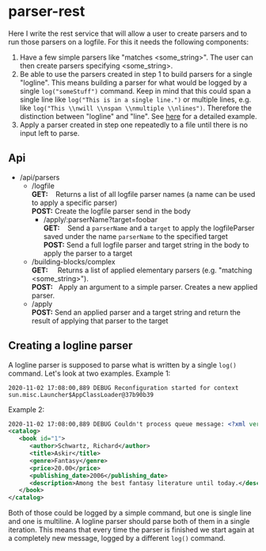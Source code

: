 # parser-rest
Here I write the rest service that will allow a user to create parsers and to run those parsers on a logfile.
For this it needs the following components:
1. Have a few simple parsers like "matches <some_string>". The user can then create parsers specifying <some_string>.
2. Be able to use the parsers created in step 1 to build parsers for a single "logline".
This means building a parser for what would be logged by a single `log("someStuff")` command.
Keep in mind that this could span a single line like `log("This is in a single line.")` or multiple lines, e.g. like `log("This \\nwill \\nspan \\nmultiple \\nlines")`. Therefore the distinction between "logline" and "line". See [here](#creating-a-logline-parser) for a detailed example.
3. Apply a parser created in step one repeatedly to a file until there is no input left to parse.

## Api
- /api/parsers
    - /logfile
      <br>**GET:**&nbsp;&nbsp;&nbsp; Returns a list of all logfile parser names (a name can be used to apply a specific parser)
      <br>**POST:** Create the logfile parser send in the body
      - /apply/:parserName?target=foobar
        <br> **GET:**&nbsp;&nbsp;&nbsp; Send a `parserName` and a `target` to apply the logfileParser saved under the name `parserName` to the specified target
        <br> **POST:** Send a full logfile parser and target string in the body to apply the parser to a target
    - /building-blocks/complex
     <br>**GET:**&nbsp;&nbsp;&nbsp;&nbsp; Returns a list of applied elementary parsers (e.g. "matching <some_string>").
     <br>**POST:**&nbsp;&nbsp;      Apply an argument to a simple parser. Creates a new applied parser.
     - /apply
        <br>**POST:** Send an applied parser and a target string and return the result of applying that parser to the target

## Creating a logline parser
A logline parser is supposed to parse what is written by a single `log()` command. Let's look at two examples.
Example 1:
```
2020-11-02 17:08:00,889 DEBUG Reconfiguration started for context sun.misc.Launcher$AppClassLoader@37b90b39
```
Example 2:
```xml
2020-11-02 17:08:00,889 DEBUG Couldn't process queue message: <?xml version="1.0"?>
<catalog>
   <book id="1">
      <author>Schwartz, Richard</author>
      <title>Askir</title>
      <genre>Fantasy</genre>
      <price>20.00</price>
      <publishing_date>2006</publishing_date>
      <description>Among the best fantasy literature until today.</description>
   </book>
</catalog>
```
Both of those could be logged by a simple command, but one is single line and one is multiline. A logline parser should parse both of them in a single iteration. This means that every time the parser is finished we start again at a completely new message, logged by a different `log()` command.
